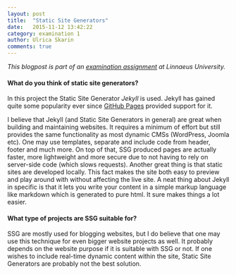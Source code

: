 ```yaml
---
layout: post
title:  "Static Site Generators"
date:   2015-11-12 13:42:22
category: examination 1
author: Ulrica Skarin
comments: true
---
```


*This blogpost is part of an [examination assignment][examination assignment] at Linnaeus University.*

#### What do you think of static site generators?

In this project the Static Site Generator *Jekyll* is used. Jekyll has gained quite some popularity ever since
[GitHub Pages][github] provided support for it.

I believe that Jekyll (and Static Site Generators in general) are great when building and maintaining websites.
It requires a minimum of effort but still provides the same functionality as most dynamic CMSs (WordPress, Joomla etc).
One may use templates, separate and include code from header, footer and much more. On top of that, SSG produced pages are actually faster,
more lightweight and more secure due to not having to rely on server-side code (which slows requests). Another great thing
is that static sites are developed locally. This fact makes the site both easy to preview and play around with without affecting the
live site. A neat thing about Jekyll in specific is that it lets you write your content in a simple markup language like
markdown which is generated to pure html. It sure makes things a lot easier.

#### What type of projects are SSG suitable for?

SSG are mostly used for blogging websites, but I do believe that one may use this technique for even bigger website projects
as well. It probably depends on the website purpose if it is suitable with SSG or not. If one wishes to include real-time
dynamic content within the site, Static Site Generators are probably not the best solution.

[github]: https://pages.github.com/
[examination assignment]: https://coursepress.lnu.se/kurs/klientbaserad-webbprogrammering/examination/exam-assignment-1/
